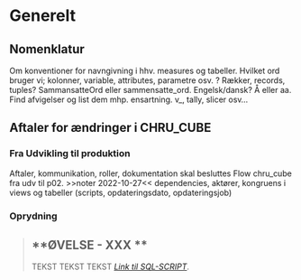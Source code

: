 # Generelt

##	Nomenklatur
Om konventioner for navngivning i hhv. measures og tabeller. Hvilket ord bruger vi; kolonner, variable, attributes, parametre osv. ? Rækker, records, tuples? SammansatteOrd eller sammensatte_ord. Engelsk/dansk? Å eller aa. Find afvigelser og list dem mhp. ensartning. v_, tally, slicer osv…

##	Aftaler for ændringer i CHRU_CUBE

###	Fra Udvikling til produktion
Aftaler, kommunikation, roller, dokumentation skal besluttes
Flow 
chru_cube fra udv til p02. >>noter 2022-10-27<< dependencies, aktører, kongruens i views og tabeller (scripts, opdateringsdato, opdateringsjob)

###	Oprydning

<!--
##	Om CHRU_
OM KUBER. FORDELE VED AT ARBEJDE MED KUBER<<
Kuben består hovedsageligt af bearbejdet data fra SD. For at blive bekendt med kuben gennemgås her HR Ledelses-dashboardet’s afsnit ét for ét. Du anbefales selv at genskabe modellen i Power BI. 
Du vil i det følgende blive præsenteret for overvejelser ifm. databearbejdning, ETL og measures. 
•	Tabeller, views, measures mm. 
-->

> ## **ØVELSE - XXX **
> TEKST TEKST TEKST
>*[Link til SQL-SCRIPT](  )*.
